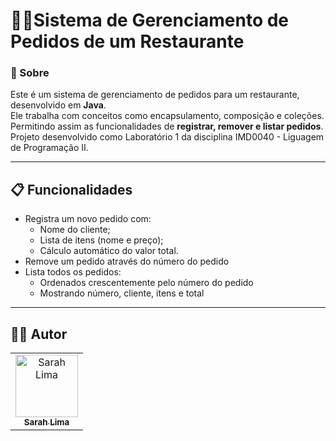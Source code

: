 # 👨‍🍳​ Sistema de Gerenciamento de Pedidos de um Restaurante

### :mag_right: Sobre
Este é um sistema de gerenciamento de pedidos para um restaurante, desenvolvido em **Java**.  
Ele trabalha com conceitos como encapsulamento, composição e coleções. Permitindo assim as funcionalidades de **registrar, remover e listar pedidos**. Projeto desenvolvido como Laboratório 1 da disciplina IMD0040 - Liguagem de Programação II.

---

## 📋 Funcionalidades  

- Registra um novo pedido com:
  - Nome do cliente;  
  - Lista de itens (nome e preço);  
  - Cálculo automático do valor total. 
- Remove um pedido através do número do pedido 
- Lista todos os pedidos:
  - Ordenados crescentemente pelo número do pedido  
  - Mostrando número, cliente, itens e total  

---

## 👩‍💻 Autor
<table>
  <tr>
    <td align="center">
      <a href="https://github.com/heyitssarah">
        <img src="https://github.com/heyitssarah.png" width="100px;" alt="Sarah Lima"/>
        <br />
        <sub><b>Sarah Lima</b></sub>
      </a>
    </td>
  </tr>
</table>
